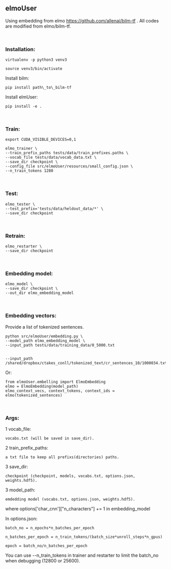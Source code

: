 ## elmoUser

Using embedding from elmo https://github.com/allenai/bilm-tf . All codes are modified from elmo/bilm-tf.

<br>

### Installation:

	virtualenv -p python3 venv3

	source venv3/bin/activate
	
Install bilm:
	
	pip install path\_to\_bilm-tf

Install elmUser:

	pip install -e .

<br>

### Train:
	export CUDA_VISIBLE_DEVICES=0,1

	elmo_trainer \
	--train_prefix_paths tests/data/train_prefixes.paths \
	--vocab_file tests/data/vocab_data.txt \
	--save_dir checkpoint \
	--config_file src/elmoUser/resources/small_config.json \
	--n_train_tokens 1280

<br>

### Test:

	elmo_tester \
	--test_prefix='tests/data/heldout_data/*' \
	--save_dir checkpoint

<br>

### Retrain:

	elmo_restarter \
	--save_dir checkpoint

<br>

### Embedding model:

	elmo_model \
	--save_dir checkpoint \
	--out_dir elmo_embedding_model

<br>

### Embedding vectors:
Provide a list of tokenized sentences.

	python src/elmoUser/embedding.py \
	--model_path elmo_embedding_model \
	--input_path tests/data/training_data/0_5000.txt
	
	
	--input_path /shared/dropbox/ctakes_conll/tokenized_text/cr_sentences_10/1000034.txt
	
	
Or:

	from elmoUser.embelling import ElmoEmbedding
	elmo = ElmoEmbedding(model_path)
	elmo_context_vecs, context_tokens, context_ids = elmo(tokenized_sentences)
	
<br>

### Args:

1 vocab_file: 

	vocabs.txt (will be saved in save_dir).

2 train_prefix_paths: 

	a txt file to keep all prefixs(directories) paths.

3 save_dir:

	checkpoint (checkpoint, models, vocabs.txt, options.json, weights.hdf5).
	
3 model_path:

	emdedding model (vocabs.txt, options.json, weights.hdf5).
	
where options\['char_cnn']\["n_characters"] += 1 in embedding_model
    
In options.json:

	batch_no = n_epochs*n_batches_per_epoch 

	n_batches_per_epoch = n_train_tokens/(batch_size*unroll_steps*n_gpus)

	epoch = batch_no/n_batches_per_epoch
	
You can use --n_train_tokens in trainer and restarter to limit the batch_no when debugging (12800 or 25600).








